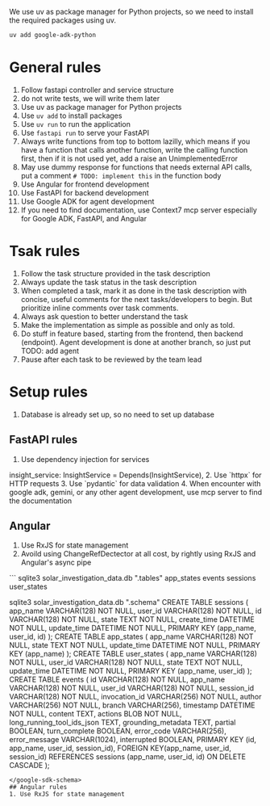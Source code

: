 We use uv as package manager for Python projects, so we need to install the required packages using uv.

```bash
uv add google-adk-python
```

# General rules
1. Follow fastapi controller and service structure
2. do not write tests, we will write them later
3. Use uv as package manager for Python projects
4. Use `uv add` to install packages
5. Use `uv run` to run the application
6. Use `fastapi run` to serve your FastAPI 
7. Always write functions from top to bottom lazilly, which means if you have a function that calls another function, write the calling function first, then if it is not used yet, add a raise an UnimplementedError
8. May use dummy response for functions that needs external API calls, put a comment `# TODO: implement this` in the function body
9. Use Angular for frontend development
10. Use FastAPI for backend development
11. Use Google ADK for agent development
12. If you need to find documentation, use Context7 mcp server especially for Google ADK, FastAPI, and Angular


# Tsak rules
1. Follow the task structure provided in the task description
2. Always update the task status in the task description
3. When completed a task, mark it as done in the task description with concise, useful comments for the next tasks/developers to begin. But prioritize inline comments over task comments.
4. Always ask question to better understand the task
5. Make the implementation as simple as possible and only as told.
6. Do stuff in feature based, starting from the frontend, then backend (endpoint). Agent development is done at another branch, so just put TODO: add agent
7. Pause after each task to be reviewed by the team lead

# Setup rules
1. Database is already set up, so no need to set up database


## FastAPI rules
1. Use dependency injection for services
<example>
    insight_service: InsightService = Depends(InsightService),
</example>
2. Use `httpx` for HTTP requests
3. Use `pydantic` for data validation
4. When encounter with google adk, gemini, or any other agent development, use mcp server to find the documentation

## Angular
1. Use RxJS for state management
2. Avoild using ChangeRefDectector at all cost, by rightly using RxJS and Angular's async pipe

<google-sdk-schema>
```
sqlite3 solar_investigation_data.db ".tables"
app_states events sessions user_states

sqlite3 solar_investigation_data.db ".schema"
CREATE TABLE sessions (
app_name VARCHAR(128) NOT NULL,
user_id VARCHAR(128) NOT NULL,
id VARCHAR(128) NOT NULL,
state TEXT NOT NULL,
create_time DATETIME NOT NULL,
update_time DATETIME NOT NULL,
PRIMARY KEY (app_name, user_id, id)
);
CREATE TABLE app_states (
app_name VARCHAR(128) NOT NULL,
state TEXT NOT NULL,
update_time DATETIME NOT NULL,
PRIMARY KEY (app_name)
);
CREATE TABLE user_states (
app_name VARCHAR(128) NOT NULL,
user_id VARCHAR(128) NOT NULL,
state TEXT NOT NULL,
update_time DATETIME NOT NULL,
PRIMARY KEY (app_name, user_id)
);
CREATE TABLE events (
id VARCHAR(128) NOT NULL,
app_name VARCHAR(128) NOT NULL,
user_id VARCHAR(128) NOT NULL,
session_id VARCHAR(128) NOT NULL,
invocation_id VARCHAR(256) NOT NULL,
author VARCHAR(256) NOT NULL,
branch VARCHAR(256),
timestamp DATETIME NOT NULL,
content TEXT,
actions BLOB NOT NULL,
long_running_tool_ids_json TEXT,
grounding_metadata TEXT,
partial BOOLEAN,
turn_complete BOOLEAN,
error_code VARCHAR(256),
error_message VARCHAR(1024),
interrupted BOOLEAN,
PRIMARY KEY (id, app_name, user_id, session_id),
FOREIGN KEY(app_name, user_id, session_id) REFERENCES sessions (app_name, user_id, id) ON DELETE CASCADE
);
```
</google-sdk-schema>
## Angular rules
1. Use RxJS for state management
